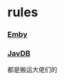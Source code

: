 # rules

### [Emby](https://raw.githubusercontent.com/LGMjiang/Tools/main/Loon/Rules/Emby.list)

### [JavDB](https://raw.githubusercontent.com/LGMjiang/Tools/main/Loon/Rules/JavDB.list)

都是搬运大佬们的

